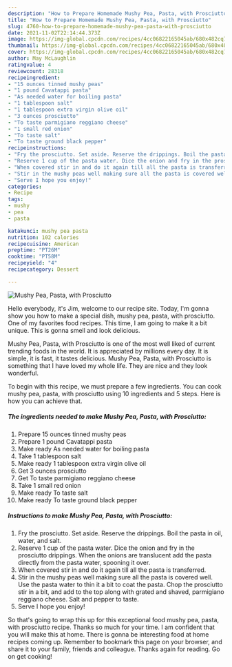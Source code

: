```yaml
---
description: "How to Prepare Homemade Mushy Pea, Pasta, with Prosciutto"
title: "How to Prepare Homemade Mushy Pea, Pasta, with Prosciutto"
slug: 4760-how-to-prepare-homemade-mushy-pea-pasta-with-prosciutto
date: 2021-11-02T22:14:44.373Z
image: https://img-global.cpcdn.com/recipes/4cc06822165045ab/680x482cq70/mushy-pea-pasta-with-prosciutto-recipe-main-photo.jpg
thumbnail: https://img-global.cpcdn.com/recipes/4cc06822165045ab/680x482cq70/mushy-pea-pasta-with-prosciutto-recipe-main-photo.jpg
cover: https://img-global.cpcdn.com/recipes/4cc06822165045ab/680x482cq70/mushy-pea-pasta-with-prosciutto-recipe-main-photo.jpg
author: May McLaughlin
ratingvalue: 4
reviewcount: 28318
recipeingredient:
- "15 ounces tinned mushy peas"
- "1 pound Cavatappi pasta"
- "As needed water for boiling pasta"
- "1 tablespoon salt"
- "1 tablespoon extra virgin olive oil"
- "3 ounces prosciutto"
- "To taste parmigiano reggiano cheese"
- "1 small red onion"
- "To taste salt"
- "To taste ground black pepper"
recipeinstructions:
- "Fry the prosciutto. Set aside. Reserve the drippings. Boil the pasta in oil, water, and salt."
- "Reserve 1 cup of the pasta water. Dice the onion and fry in the prosciutto drippings. When the onions are translucent add the pasta directly from the pasta water, spooning it over."
- "When covered stir in and do it again till all the pasta is transferred."
- "Stir in the mushy peas well making sure all the pasta is covered well. Use the pasta water to thin it a bit to coat the pasta. Chop the prosciutto stir in a bit, and add to the top along with grated and shaved, parmigiano reggiano cheese. Salt and pepper to taste."
- "Serve I hope you enjoy!"
categories:
- Recipe
tags:
- mushy
- pea
- pasta

katakunci: mushy pea pasta 
nutrition: 102 calories
recipecuisine: American
preptime: "PT26M"
cooktime: "PT58M"
recipeyield: "4"
recipecategory: Dessert

---
```



![Mushy Pea, Pasta, with Prosciutto](https://img-global.cpcdn.com/recipes/4cc06822165045ab/680x482cq70/mushy-pea-pasta-with-prosciutto-recipe-main-photo.jpg)

Hello everybody, it's Jim, welcome to our recipe site. Today, I'm gonna show you how to make a special dish, mushy pea, pasta, with prosciutto. One of my favorites food recipes. This time, I am going to make it a bit unique. This is gonna smell and look delicious.

Mushy Pea, Pasta, with Prosciutto is one of the most well liked of current trending foods in the world. It is appreciated by millions every day. It is simple, it is fast, it tastes delicious. Mushy Pea, Pasta, with Prosciutto is something that I have loved my whole life. They are nice and they look wonderful.




To begin with this recipe, we must prepare a few ingredients. You can cook mushy pea, pasta, with prosciutto using 10 ingredients and 5 steps. Here is how you can achieve that.

<!--inarticleads1-->

##### The ingredients needed to make Mushy Pea, Pasta, with Prosciutto:

1. Prepare 15 ounces tinned mushy peas
1. Prepare 1 pound Cavatappi pasta
1. Make ready As needed water for boiling pasta
1. Take 1 tablespoon salt
1. Make ready 1 tablespoon extra virgin olive oil
1. Get 3 ounces prosciutto
1. Get To taste parmigiano reggiano cheese
1. Take 1 small red onion
1. Make ready To taste salt
1. Make ready To taste ground black pepper




<!--inarticleads2-->

##### Instructions to make Mushy Pea, Pasta, with Prosciutto:

1. Fry the prosciutto. Set aside. Reserve the drippings. Boil the pasta in oil, water, and salt.
1. Reserve 1 cup of the pasta water. Dice the onion and fry in the prosciutto drippings. When the onions are translucent add the pasta directly from the pasta water, spooning it over.
1. When covered stir in and do it again till all the pasta is transferred.
1. Stir in the mushy peas well making sure all the pasta is covered well. Use the pasta water to thin it a bit to coat the pasta. Chop the prosciutto stir in a bit, and add to the top along with grated and shaved, parmigiano reggiano cheese. Salt and pepper to taste.
1. Serve I hope you enjoy!




So that's going to wrap this up for this exceptional food mushy pea, pasta, with prosciutto recipe. Thanks so much for your time. I am confident that you will make this at home. There is gonna be interesting food at home recipes coming up. Remember to bookmark this page on your browser, and share it to your family, friends and colleague. Thanks again for reading. Go on get cooking!
